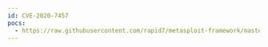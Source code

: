 ```yaml
---
id: CVE-2020-7457
pocs:
  - https://raw.githubusercontent.com/rapid7/metasploit-framework/master/modules/exploits/freebsd/local/ip6_setpktopt_uaf_priv_esc.rb
---
```

